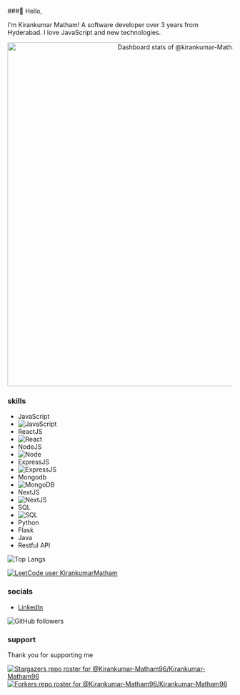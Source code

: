 ###👋 Hello,

<!-- - Bio -->
I'm Kirankumar Matham! A software developer over 3 years from Hyderabad. I love JavaScript and new technologies.

<!-- 
🚀 Software Engineer with 2.5 years of experience in building dynamic and efficient web applications using the MERN stack (MongoDB, Express.js, React.js, and Node.js). I specialize in crafting scalable solutions and delivering seamless user experiences.

💡 What I bring to the table:

Proficient in frontend and backend development, API integration, and database management.
Strong focus on building innovative projects that solve real-world problems.
Passionate about clean, maintainable code and continuous learning.
✨ Highlights:

Developed multiple full-stack applications, including SocialSync and GitProjector.
Skilled in modern tools and technologies like Redux Toolkit, Swagger, and Multer for file uploads.
Successfully implemented features such as authentication, session management, and RESTful APIs.
📚 Currently working on:
Building a Project Management App to showcase my ability to create intuitive user interfaces and robust backend systems.

🌟 Goals:
I’m actively looking for opportunities to collaborate, grow, and contribute to impactful projects at product-based companies.

📫 Let’s connect!
Check out my portfolio: [Add Portfolio Link]
Drop me a message on LinkedIn: [Add LinkedIn Link]
-->

<!-- Copy-paste in your Readme.md file -->

<a href="https://next.ossinsight.io/widgets/official/compose-user-dashboard-stats?user_id=80587039" target="_blank" style="display: block" align="center">
  <picture>
    <source media="(prefers-color-scheme: dark)" srcset="https://next.ossinsight.io/widgets/official/compose-user-dashboard-stats/thumbnail.png?user_id=80587039&image_size=auto&color_scheme=dark" width="771" height="auto">
    <img alt="Dashboard stats of @kirankumar-Matham96" src="https://next.ossinsight.io/widgets/official/compose-user-dashboard-stats/thumbnail.png?user_id=80587039&image_size=auto&color_scheme=light" width="771" height="auto">
  </picture>
</a>

<!-- Made with [OSS Insight](https://ossinsight.io/) -->

<!-- - skills -->
### skills

- JavaScript
- ![JavaScript](https://img.shields.io/badge/JavaScript-1d1d1d?logo=javascript&logoColor=yellow)
- ReactJS
- ![React](https://img.shields.io/badge/ReactJS-1d1d1d?logo=react&logoColor=blue)
- NodeJS
- ![Node](https://img.shields.io/badge/NodeJS-1d1d1d?logo=node.js&logoColor=green)
- ExpressJS
- ![ExpressJS](https://img.shields.io/badge/ExpressJS-1d1d1d?logo=express&logoColor=green)
- Mongodb
- ![MongoDB](https://img.shields.io/badge/MongoDB-1d1d1d?logo=mongodb&logoColor=white)
- NextJS
- ![NextJS](https://img.shields.io/badge/NextJS-d1d1d1?logo=next.js&logoColor=black)
- SQL
- ![SQL](https://img.shields.io/badge/SQL-d1d1d1?logo=sql&logoColor=black)
- Python
- Flask
- Java
- Restful API


![Top Langs](https://github-readme-stats.vercel.app/api/top-langs/?username=Kirankumar-Matham96&layout=compact)




<!-- - Fun Facts -->

<!-- - Metrics -->
[![LeetCode user KirankumarMatham](https://img.shields.io/badge/dynamic/json?style=for-the-badge&labelColor=black&color=%23ffa116&label=Solved&query=solvedOverTotal&url=https%3A%2F%2Fleetcode-badge.vercel.app%2Fapi%2Fusers%2FKirankumarMatham&logo=leetcode&logoColor=yellow)](https://leetcode.com/KirankumarMatham/)

<!-- - External Links -->

<!-- - Badges -->

<!-- - Social -->
### socials

- [LinkedIn](www.linkedin.com/in/kirankumar-matham)


![GitHub followers](https://img.shields.io/github/followers/kirankumar-Matham96)

### support
Thank you for supporting me

[![Stargazers repo roster for @Kirankumar-Matham96/Kirankumar-Matham96](https://reporoster.com/stars/Kirankumar-Matham96/Kirankumar-Matham96)](https://github.com/Kirankumar-Matham96/Kirankumar-Matham96/stargazers)
[![Forkers repo roster for @Kirankumar-Matham96/Kirankumar-Matham96](https://reporoster.com/forks/Kirankumar-Matham96/Kirankumar-Matham96)](https://github.com/Kirankumar-Matham96/Kirankumar-Matham96/network/members)

<!--
**kirankumar-Matham96/kirankumar-Matham96** is a ✨ _special_ ✨ repository because its `README.md` (this file) appears on your GitHub profile.

Here are some ideas to get you started:

-->
